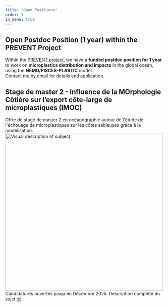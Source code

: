 ```yaml
---
title: "Open Positions"
order: 5
in_menu: true
---
```

## Open Postdoc Position (1 year) within the PREVENT Project
Within the [PREVENT project](https://prevent.lsce.ipsl.fr/), we have a **funded postdoc position for 1 year** to work on **microplastics distribution and impacts** in the global ocean, using the **NEMO/PISCES-PLASTIC** model.  
Contact me by email for details and application. 


## Stage de master 2 - Influence de la MOrphologie Côtière sur l’export côte-large de microplastiques (IMOC)
Offre de stage de master 2 en océanographie autour de l'étude de l'échouage de microplastiques sur les côtes sableuses grâce à la modélisation. 
<img src="{% link images/stage_description.png %}" alt="Visual description of subject" width="500">
Candidatures ouvertes jusqu'en Décembre 2025. Description complète du sujet [ici](https://crichon-lemar.github.io/camillerichon/2025/10/28/offre-stage-m2-sur-les-puits-cotiers-de-microplastiques,-candidatures-ouvertes!.html). 
